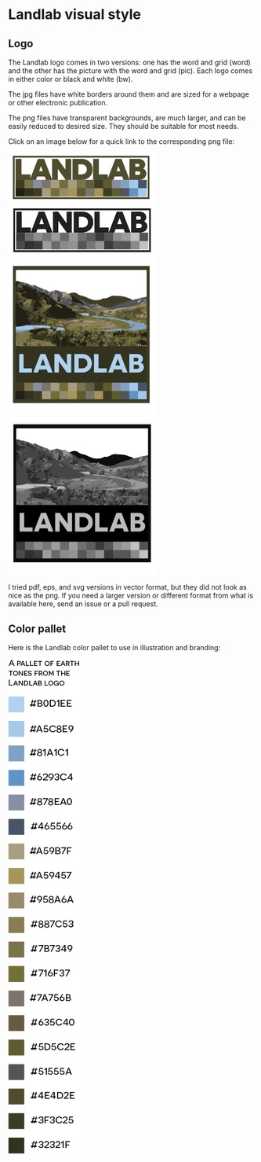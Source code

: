 # Landlab visual style

## Logo

The Landlab logo comes in two versions: one has the word and grid (word) and the other has the picture with the word and grid (pic). Each logo comes in either color or black and white (bw).

The jpg files have white borders around them and are sized for a webpage or other electronic publication.

The png files have transparent backgrounds, are much larger, and can be easily reduced to desired size. They should be suitable for most needs.

Click on an image below for a quick link to the corresponding png file:

<img src="https://raw.githubusercontent.com/landlab/landlab-logo/master/landlab-logo-word-color.png" width="300px">
<img src="https://raw.githubusercontent.com/landlab/landlab-logo/master/landlab-logo-word-bw.png" width="300px">

<img src="https://raw.githubusercontent.com/landlab/landlab-logo/master/landlab-logo-pic-color.png" width="300px">
<img src="https://raw.githubusercontent.com/landlab/landlab-logo/master/landlab-logo-pic-bw.png" width="300px">

I tried pdf, eps, and svg versions in vector format, but they did not look as nice as the png. If you need a larger version or different format from what is available here, send an issue or a pull request.

## Color pallet

Here is the Landlab color pallet to use in illustration and branding:

<img src="https://raw.githubusercontent.com/landlab/landlab-logo/master/landlab-color-pallet.png">
